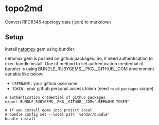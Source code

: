# topo2md

Convert RFC8345-topology data (json) to markdown

## Setup

Install [netomox](https://github.com/ool-mddo/netomox-exp) gem using bundler.

netomox gem is pushed on github packages. So, it need authentication to exec bundle install. One of method to set authentication credential of bundler is using BUNDLE_RUBYGEMS__PKG__GITHUB__COM environment variable like below:

* `USERNAME` : your github username
* `TOKEN` : your github personal access token (need `read:packages` scope)

```shell
# authentication credential of github packages
export BUNDLE_RUBYGEMS__PKG__GITHUB__COM="USERNAME:TOKEN"

# If you install gems into project local
# bundle config set --local path 'vendor/bundle'
bundle install
```
